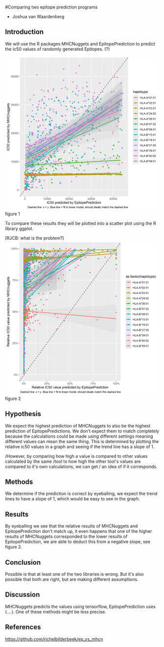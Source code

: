 #Comparing two epitope prediction programs

* Joshua van Waardenberg
 
## Introduction

We will use the R packages MHCNuggets and EpitopePrediction to predict the ic50 values of randomly generated Epitopes. (?)

![ep_vs_mhcn.png](ep_vs_mhcn.png) figure 1

To compare these results they will be plotted into a scatter plot using the R library ggplot.

[RJCB: what is the problem?]
![ep_vs_mhcn_perc.png](ep_vs_mhcn_perc.png) figure 2

## Hypothesis

We expect the highest prediction of MHCNuggets to also be the highest prediction of EpitopePredictions. We don't expect them to match completely because the calculations could be made using different settings meaning different values can mean the same thing.
This is determined by plotting the relative ic50 values in a graph and seeing if the trend line has a slope of 1.

/However, by comparing how high a value is compared to other values calculated by the same 
/tool to how high the other tool's values are compared to it's own calculations, we can get
/ an idea of if it corresponds.

## Methods

We determine if the prediction is correct by eyeballing, we expect the trend lines to have a slope of 1, which would be easy to see in the graph.

## Results

By eyeballing we see that the relative results of MHCNuggets and EpitopePrediction don't match up, it even happens that one of the higher results of MHCNuggets corresponded to the lower results of EpitopePrediction, we are able to deduct this from a negative slope, see figure 2.

## Conclusion

Possible is that at least one of the two libraries is wrong. But it's also possible that both are right, but are making different assumptions.

## Discussion

MHCNuggets predicts the values using tensorflow, EpitopePrediction uses (....). One of these methods might be less precise.

## References

https://github.com/richelbilderbeek/ep_vs_mhcn
